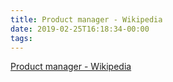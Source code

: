 ```yaml
---
title: Product manager - Wikipedia
date: 2019-02-25T16:18:34-00:00
tags:
---
```


[Product manager - Wikipedia](https://en.wikipedia.org/wiki/Product_manager)
